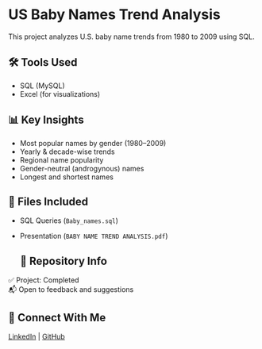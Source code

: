 # US Baby Names Trend Analysis 

This project analyzes U.S. baby name trends from 1980 to 2009 using SQL.

## 🛠 Tools Used
- SQL (MySQL)
- Excel (for visualizations)

## 📊 Key Insights
- Most popular names by gender (1980–2009)
- Yearly & decade-wise trends
- Regional name popularity
- Gender-neutral (androgynous) names
- Longest and shortest names

## 📁 Files Included
- SQL Queries (`Baby_names.sql`)
- Presentation (`BABY NAME TREND ANALYSIS.pdf`)

  ## 📌 Repository Info
✅ Project: Completed  
📬 Open to feedback and suggestions

## 🔗 Connect With Me
[LinkedIn](www.linkedin.com/in/riyasha-chatterjee) | [GitHub](https://github.com/riyasha-gif)
